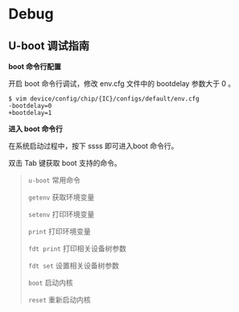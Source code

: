 # Debug



## U-boot 调试指南

**boot 命令行配置**

开启 boot 命令行调试，修改 env.cfg 文件中的 bootdelay 参数大于 0 。

```
$ vim device/config/chip/{IC}/configs/default/env.cfg 
-bootdelay=0
+bootdelay=1
```



**进入 boot 命令行**

在系统启动过程中，按下 ssss 即可进入boot 命令行。

双击 Tab 键获取 boot 支持的命令。

> `u-boot` 常用命令
>
> `getenv` 获取环境变量
>
> `setenv` 打印环境变量
>
> `print` 打印环境变量
>
> `fdt print` 打印相关设备树参数
>
> `fdt set` 设置相关设备树参数
>
> `boot` 启动内核
>
> `reset` 重新启动内核





